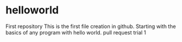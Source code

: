 # helloworld
First repository
This is the first file creation in github.
Starting with the basics of any program with hello world.
pull request trial 1

